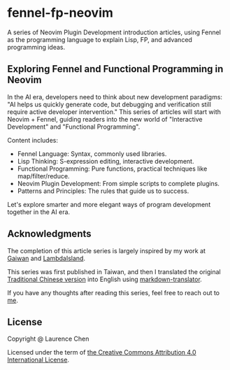 # fennel-fp-neovim

A series of Neovim Plugin Development introduction articles, using Fennel as the programming language to explain Lisp, FP, and advanced programming ideas.

## Exploring Fennel and Functional Programming in Neovim

In the AI era, developers need to think about new development paradigms: "AI helps us quickly generate code, but debugging and verification still require active developer intervention." This series of articles will start with Neovim + Fennel, guiding readers into the new world of "Interactive Development" and "Functional Programming".

Content includes:

* Fennel Language: Syntax, commonly used libraries.
* Lisp Thinking: S-expression editing, interactive development.
* Functional Programming: Pure functions, practical techniques like map/filter/reduce.
* Neovim Plugin Development: From simple scripts to complete plugins.
* Patterns and Principles: The rules that guide us to success.

Let's explore smarter and more elegant ways of program development together in the AI era.

## Acknowledgments

The completion of this article series is largely inspired by my work at [Gaiwan](https://gaiwan.co/) and [LambdaIsland](https://lambdaisland.com/). 

This series was first published in Taiwan, and then I translated the original [Traditional Chinese version](https://ithelp.ithome.com.tw/users/20161869/ironman/8497) into English using [markdown-translator](https://github.com/playcanvas/markdown-translator).

If you have any thoughts after reading this series, feel free to reach out to [me](https://replware.dev/).

## License

Copyright @ Laurence Chen

Licensed under the term of [the Creative Commons Attribution 4.0 International License](https://creativecommons.org/licenses/by/4.0/
).